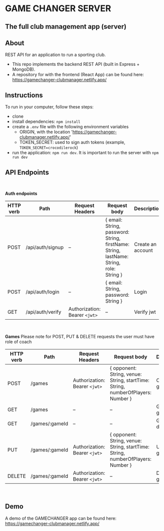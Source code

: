 # GAME CHANGER SERVER
## The full club management app (server)



## About

REST API for an application to run a sporting club.

- This repo implements the backend REST API (built in Express + MongoDB).
- A repository for with the frontend (React App) can be found here: https://gamechanger-clubmanager.netlify.app/



## Instructions

To run in your computer, follow these steps:
- clone 
- install dependencies: `npm install`
- create a `.env` file with the following environment variables
  - ORIGIN, with the location 'https://gamechanger-clubmanager.netlify.app/'
  - TOKEN_SECRET: used to sign auth tokens (example, `TOKEN_SECRET=crocodilerock`)
- run the application: `npm run dev`.  It is important to run the server with `npm run dev`


## API Endpoints

<br/>

**Auth endpoints**

| HTTP verb   | Path | Request Headers | Request body  | Description |
| ------------- | ------------- | ------------- |------------- | ------------- |
| POST  | /api/auth/signup  | –  | { email: String, password: String, firstName: String, lastName: String, role: String }  | Create an account  |
| POST  | /api/auth/login  | –  | { email: String, password: String }  | Login  |
| GET  | /api/auth/verify  | Authorization: Bearer `<jwt>`  | –  | Verify jwt  |


<br/>

**Games**
Please note for POST, PUT & DELETE requests the user must have role of coach

| HTTP verb   | Path | Request Headers | Request body  | Description |
| ------------- | ------------- | ------------- |------------- | ------------- |
| POST  | /games  | Authorization: Bearer `<jwt>`  | { opponent: String, venue: String, startTime: String, numberOfPlayers: Number }  | Create new game  |
| GET  | /games  | –  | –  | Get all games  |
| GET  | /games/:gameId  | –  | – | Get game details  |
| PUT  | /games/:gameId  | Authorization: Bearer `<jwt>`  | { opponent: String, venue: String, startTime: String, numberOfPlayers: Number }  | Update a game  |
| DELETE  | /games/:gameId  | Authorization: Bearer `<jwt>`  | – | Delete a game  |


<br/>


## Demo

A demo of the GAMECHANGER app can be found here: https://gamechanger-clubmanager.netlify.app/